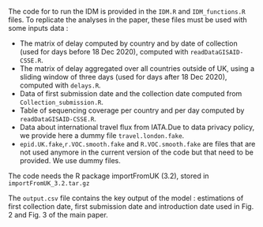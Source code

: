 The code for to run the IDM is provided in the `IDM.R` and `IDM_functions.R` files. To replicate the analyses in the paper, these files must be used with some
inputs data :
- The matrix of delay computed by country and by date of collection (used for days before 18 Dec 2020), computed with `readDataGISAID-CSSE.R`.
- The matrix of delay aggregated over all countries outside of UK, using a sliding window of three days (used for days after 18 Dec 2020), computed with `delays.R`.
- Data of first submission date and the collection date computed from `Collection_submission.R`.
- Table of sequencing coverage per country and per day computed by `readDataGISAID-CSSE.R`.
- Data about international travel flux from IATA.Due to data privacy policy, we provide here a dummy file `travel.london.fake`.
- `epid.UK.fake`,`r.VOC.smooth.fake` and `R.VOC.smooth.fake` are files that are not used anymore in the current version of the code but that need to be provided. We use dummy files.

The code needs the R package importFromUK (3.2), stored in `importFromUK_3.2.tar.gz`

The `output.csv` file contains the key output of the model : estimations of first collection date, first submission date and introduction date used in Fig. 2 and Fig. 3 of the main paper.
